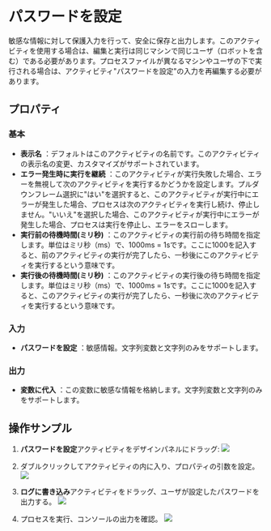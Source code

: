 # パスワードを設定

敏感な情報に対して保護入力を行って、安全に保存と出力します。このアクティビティを使用する場合は、編集と実行は同じマシンで同じユーザ（ロボットを含む）である必要があります。プロセスファイルが異なるマシンやユーザの下で実行される場合は、アクティビティ"パスワードを設定"の入力を再編集する必要があります。

## プロパティ

### 基本

- **表示名** ：デフォルトはこのアクティビティの名前です。このアクティビティの表示名の変更、カスタマイズがサポートされています。
- **エラー発生時に実行を継続** ：このアクティビティが実行失敗した場合、エラーを無視して次のアクティビティを実行するかどうかを設定します。プルダウンフレーム選択に"はい"を選択すると、このアクティビティが実行中にエラーが発生した場合、プロセスは次のアクティビティを実行し続け、停止しません。"いいえ"を選択した場合、このアクティビティが実行中にエラーが発生した場合、プロセスは実行を停止し、エラーをスローします。
- **実行前の待機時間(ミリ秒)** ：このアクティビティの実行前の待ち時間を指定します。単位はミリ秒（ms）で、1000ms = 1sです。ここに1000を記入すると、前のアクティビティの実行が完了したら、一秒後にこのアクティビティを実行するという意味です。
- **実行後の待機時間(ミリ秒)** ：このアクティビティの実行後の待ち時間を指定します。単位はミリ秒（ms）で、1000ms = 1sです。ここに1000を記入すると、このアクティビティの実行が完了したら、一秒後に次のアクティビティを実行するという意味です。


### 入力

- **パスワードを設定** ：敏感情報。文字列変数と文字列のみをサポートします。

### 出力

- **変数に代入** ：この変数に敏感な情報を格納します。文字列変数と文字列のみをサポートします。

## 操作サンプル
1. **パスワードを設定**アクティビティをデザインパネルにドラッグ:
![](https://docimages.blob.core.chinacloudapi.cn/images/Activities/setPassword-1.png)

2. ダブルクリックしてアクティビティの内に入り、プロパティの引数を設定。
![](https://docimages.blob.core.chinacloudapi.cn/images/Activities/setPassword-2.png)

3. **ログに書き込み**アクティビティをドラッグ、ユーザが設定したパスワードを出力する。
![](https://docimages.blob.core.chinacloudapi.cn/images/Activities/setPassword-3.png)

4. プロセスを実行、コンソールの出力を確認。
![](https://docimages.blob.core.chinacloudapi.cn/images/Activities/setPassword-4.png)